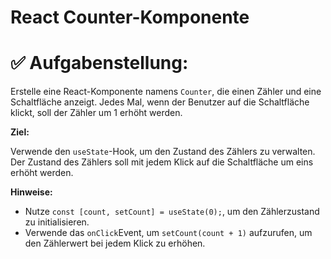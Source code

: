# React Counter-Komponente

# ✅ Aufgabenstellung:

Erstelle eine React-Komponente namens `Counter`, die einen Zähler und eine Schaltfläche anzeigt. Jedes Mal, wenn der Benutzer auf die Schaltfläche klickt, soll der Zähler um 1 erhöht werden.

**Ziel:**

Verwende den `useState`-Hook, um den Zustand des Zählers zu verwalten. Der Zustand des Zählers soll mit jedem Klick auf die Schaltfläche um eins erhöht werden.

**Hinweise:**

- Nutze `const [count, setCount] = useState(0);`, um den Zählerzustand zu initialisieren.
- Verwende das `onClick`Event, um `setCount(count + 1)` aufzurufen, um den Zählerwert bei jedem Klick zu erhöhen.

